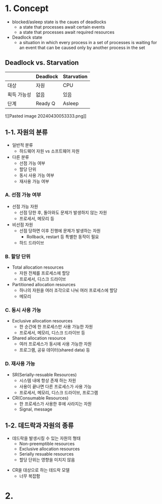 # 1. Concept
- blocked/asleep state is the caues of deadlocks
	- a state that processes await certain events
	- a state that processes await required resources
- Deadlock state
	- a situation in which every process in a set of processes is waiting for an event that can be caused only by another process in the set

## Deadlock vs. Starvation

|        | Deadlock | Starvation |
| ------ | -------- | ---------- |
| 대상     | 자원       | CPU        |
| 획득 가능성 | 없음       | 있음         |
| 단계     | Ready Q  | Asleep     |
![[Pasted image 20240430053333.png]]

## 1-1. 자원의 분류
- 일반적 분류
	- 하드웨어 자원 vs 소프트웨어 자원
- 다른 분류
	- 선점 가능 여부
	- 할당 단위
	- 동시 사용 가능 여부
	- 재사용 가능 여부
### A. 선점 가능 여부
- 선점 가능 자원
	- 선점 당한 후, 돌아와도 문제가 발생하지 않는 자원
	- 프로세서, 메모리 등
- 비선점 자원
	- 선점 당하면 이후 진행에 문제가 발생하는 자원
		- Rollback, restart 등 특별한 동작이 필요
	- 하드 드라이브
### B. 할당 단위
- Total allocation resources
	- 자원 전체를 프로세스에 할당
	- 프로세서, 디스크 드라이브
- Partitioned allocation resources
	- 하나의 자원을 여러 조각으로 나눠 여러 프로세스에 할당
	- 메모리

### C. 동시 사용 가능
- Exclusive allocation resources
	- 한 순간에 한 프로세스만 사용 가능한 자원
	- 프로세서, 메모리, 디스크 드라이브 등
- Shared allocation resource
	- 여러 프로세스가 동시에 사용 가능한 자원
	- 프로그램, 공유 데이터(shared data) 등

### D. 재사용 가능
- SR(Serially-resuable Resources)
	- 시스템 내에 항상 존재 하는 자원
	- 사용이 끝나면 다른 프로세스가 사용 가능
	- 프로세서, 메모리, 디스크 드라이브, 프로그램
- CR(Consumable Resources)
	- 한 프로세스가 사용한 후에 사라지는 자원
	- Signal, message

## 1-2. 데드락과 자원의 종류
- 데드락을 발생시킬 수 있는 자원의 형태
	- Non-preemptible resources
	- Exclusive allocation resources
	- Serially resuable resources
	* 할당 단위는 영향을 미치지 않음
* CR을 대상으로 하는 데드락 모델
	* 너무 복잡함

# 2. 